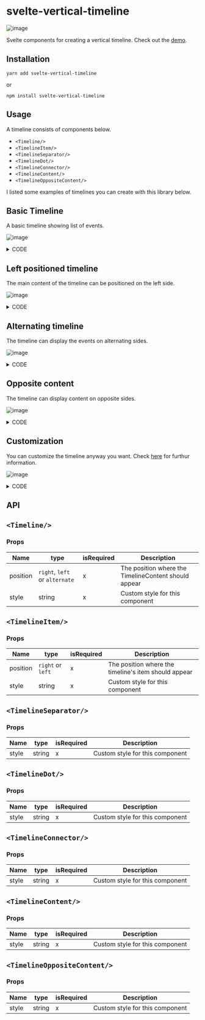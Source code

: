 # svelte-vertical-timeline

![image](https://user-images.githubusercontent.com/32632542/161654928-d2d16ca2-ace5-48b7-bef4-e58d7e09109e.png)

Svelte components for creating a vertical timeline.
Check out the [demo](https://svelte-vertical-timeline.vercel.app/).

## Installation

```
yarn add svelte-vertical-timeline
```

or

```
npm install svelte-vertical-timeline
```

## Usage

A timeline consists of components below.

- `<Timeline/>`
- `<TimelineItem/>`
- `<TimelineSeparator/>`
- `<TimelineDot/>`
- `<TimelineConnector/>`
- `<TimelineContent/>`
- `<TimelineOppositeContent/>`

I listed some examples of timelines you can create with this library below.

## Basic Timeline

A basic timeline showing list of events.

![image](https://user-images.githubusercontent.com/32632542/161697936-01666c94-927a-4ad4-8d4b-7ce1026db6fb.png)

<details><summary>CODE</summary>
<p>

```svelte
<script>
	import {
		Timeline,
		TimelineItem,
		TimelineSeparator,
		TimelineDot,
		TimelineConnector,
		TimelineContent
	} from 'svelte-vertical-timeline';

	const options = [{ title: 'Eat' }, { title: 'Sleep' }, { title: 'Code' }];
</script>

<Timeline>
	{#each options as option}
		<TimelineItem>
			<TimelineSeparator>
				<TimelineDot />
				<TimelineConnector />
			</TimelineSeparator>
			<TimelineContent>
				<h3>{option.title}</h3>
			</TimelineContent>
		</TimelineItem>
	{/each}
</Timeline>
```

</p>
</details>


## Left positioned timeline


The main content of the timeline can be positioned on the left side.

![image](https://user-images.githubusercontent.com/32632542/161698883-4b22f3c9-42af-414d-a5f0-0a3141b410eb.png)

<details><summary>CODE</summary>
<p>

```svelte
<script>
	import {
		Timeline,
		TimelineItem,
		TimelineSeparator,
		TimelineDot,
		TimelineConnector,
		TimelineContent
	} from 'svelte-vertical-timeline';

	const options = [{ title: 'Eat' }, { title: 'Sleep' }, { title: 'Code' }];
</script>

<Timeline position="left">
	{#each options as option}
		<TimelineItem>
			<TimelineSeparator>
				<TimelineDot />
				<TimelineConnector />
			</TimelineSeparator>
			<TimelineContent>
				<h3>{option.title}</h3>
			</TimelineContent>
		</TimelineItem>
	{/each}
</Timeline>
```

</p>
</details>

## Alternating timeline

The timeline can display the events on alternating sides.

![image](https://user-images.githubusercontent.com/32632542/161699086-507b75dd-c295-4a2e-9215-e46bf5d05477.png)

<details><summary>CODE</summary>
<p>

```svelte
<script>
	import {
		Timeline,
		TimelineItem,
		TimelineSeparator,
		TimelineDot,
		TimelineConnector,
		TimelineContent
	} from 'svelte-vertical-timeline';

	const options = [{ title: 'Eat' }, { title: 'Sleep' }, { title: 'Code' }];
</script>

<Timeline position="alternate">
	{#each options as option}
		<TimelineItem>
			<TimelineSeparator>
				<TimelineDot />
				<TimelineConnector />
			</TimelineSeparator>
			<TimelineContent>
				<h3>{option.title}</h3>
			</TimelineContent>
		</TimelineItem>
	{/each}
</Timeline>
```

</p>
</details>

## Opposite content

The timeline can display content on opposite sides.

![image](https://user-images.githubusercontent.com/32632542/161708142-7de1ad8d-5ccc-479c-aa8b-f5dd95eddd56.png)

<details><summary>CODE</summary>
<p>

```svelte
<script>
	import {
		Timeline,
		TimelineItem,
		TimelineSeparator,
		TimelineDot,
		TimelineConnector,
		TimelineContent,
		TimelineOppositeContent
	} from 'svelte-vertical-timeline';

	const options = [
		{ title: 'Eat', time: '09:30 am' },
		{ title: 'Sleep', time: '10:00 am' },
		{ title: 'Code', time: '11:00 am' },
		{ title: 'Eat', time: '01:00 pm' }
	];
</script>

<Timeline position="alternate">
	{#each options as option}
		<TimelineItem>
			<TimelineOppositeContent slot="opposite-content">
				<p>{option.time}</p>
			</TimelineOppositeContent>
			<TimelineSeparator>
				<TimelineDot />
				<TimelineConnector />
			</TimelineSeparator>
			<TimelineContent>
				<h3>{option.title}</h3>
			</TimelineContent>
		</TimelineItem>
	{/each}
</Timeline>
```
</p>
</details>


## Customization

You can customize the timeline anyway you want. Check [here](https://github.com/K-Sato1995/svelte-vertical-timeline#api) for furthur information.

![image](https://user-images.githubusercontent.com/32632542/161714247-19574e93-d9d1-4fef-bd39-e2271202d8e4.png)

<details><summary>CODE</summary>
<p>

```svelte
<script>
	import {
		Timeline,
		TimelineItem,
		TimelineSeparator,
		TimelineDot,
		TimelineConnector,
		TimelineContent,
		TimelineOppositeContent
	} from 'svelte-vertical-timeline';
</script>

<!-- Icons from: https://icons8.com/pricing -->
<Timeline position="alternate">
	<TimelineItem>
		<TimelineOppositeContent slot="opposite-content">
			<p>09:30 am</p>
		</TimelineOppositeContent>
		<TimelineSeparator>
			<TimelineDot
				style={'width: 45px; height: 45px; background-color: #fff; display: flex; justify-content: center; border-color: transparent; '}
			>
				<img src="https://img.icons8.com/nolan/64/taco.png" />
			</TimelineDot>
			<TimelineConnector />
		</TimelineSeparator>
		<TimelineContent style={'height: 150px;'}>
			<h3>Eat</h3>
			<p>You need to eat.</p>
		</TimelineContent>
	</TimelineItem>

	<TimelineItem>
		<TimelineOppositeContent slot="opposite-content">
			<p style={'margin-top: -1px;'}>10:30 am</p>
		</TimelineOppositeContent>
		<TimelineSeparator>
			<TimelineDot style={'background-color: #FEC048;'} />
			<TimelineConnector />
		</TimelineSeparator>
		<TimelineContent>
			<h3 style={'margin-top: -2px;'}>Sleep</h3>
			<p style={'margin-top: -2px;'}>You need to take a nap.</p>
		</TimelineContent>
	</TimelineItem>

	<TimelineItem>
		<TimelineOppositeContent slot="opposite-content">
			<p>11:00 am</p>
		</TimelineOppositeContent>
		<TimelineSeparator>
			<TimelineDot
				style={'width: 45px; height: 45px; background-color: #fff; display: flex; justify-content: center; border-color: transparent; '}
			>
				<img src="https://img.icons8.com/doodle/48/000000/svetle.png" />
			</TimelineDot>
			<TimelineConnector />
		</TimelineSeparator>
		<TimelineContent style={'height: 200px;'}>
			<h3>Code</h3>
			<p>Svelte is Awesome.</p>
		</TimelineContent>
	</TimelineItem>

	<TimelineItem>
		<TimelineOppositeContent slot="opposite-content">
			<p>01:00 am</p>
		</TimelineOppositeContent>
		<TimelineSeparator>
			<TimelineDot
				style={'width: 45px; height: 65px; background-color: #fff; display: flex; justify-content: center; border-color: transparent; '}
			>
				<img src="https://img.icons8.com/nolan/64/birthday-cake.png" />
			</TimelineDot>
		</TimelineSeparator>
		<TimelineContent style={'height: 200px;'}>
			<h3>Snack</h3>
			<p>You need to treat yourself.</p>
		</TimelineContent>
	</TimelineItem>
</Timeline>

<style>
	p {
		margin: px 0;
		color: grey;
	}
</style>
```
</p>
</details>

## API

## `<Timeline/>`
 
### Props

|  Name  |  type  | isRequired   | Description   |
| ---- | ---- | ---- | ---- |
|  position  |  `right`, `left` or `alternate` |  x  |  The position where the TimelineContent should appear |
|  style  |  string  |  x |  Custom style for this component  |


## `<TimelineItem/>`


### Props

|  Name  |  type  | isRequired   | Description   |
| ---- | ---- | ---- | ---- |
|  position  |  `right` or `left` |  x  |The position where the timeline's item should appear |
|  style  |  string  |  x |  Custom style for this component  |


## `<TimelineSeparator/>`

### Props

|  Name  |  type  | isRequired   | Description   |
| ---- | ---- | ---- | ---- |
|  style  |  string  |  x |  Custom style for this component  |

## `<TimelineDot/>`

### Props

|  Name  |  type  | isRequired   | Description   |
| ---- | ---- | ---- | ---- |
|  style  |  string  |  x |  Custom style for this component  |

## `<TimelineConnector/>`

### Props

|  Name  |  type  | isRequired   | Description   |
| ---- | ---- | ---- | ---- |
|  style  |  string  |  x |  Custom style for this component  |

## `<TimelineContent/>`

### Props

|  Name  |  type  | isRequired   | Description   |
| ---- | ---- | ---- | ---- |
|  style  |  string  |  x |  Custom style for this component  |

## `<TimelineOppositeContent/>`

### Props

|  Name  |  type  | isRequired   | Description   |
| ---- | ---- | ---- | ---- |
|  style  |  string  |  x |  Custom style for this component  |
